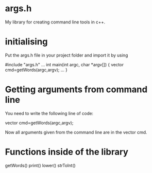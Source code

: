 # args.h
My library for creating command line tools in c++.

# initialising
Put the args.h file in your project folder and import it by using

#include "args.h"
...
int main(int argc, char *argv[])
{
  vector<string> cmd=getWords(argc,argv);
  ...
}
# Getting arguments from command line

You need to write the following line of code:

vector<string> cmd=getWords(argc,argv);

Now all arguments given from the command line are in the vector<string> cmd.

# Functions inside of the library

getWords()
print()
lower()
strToInt()
